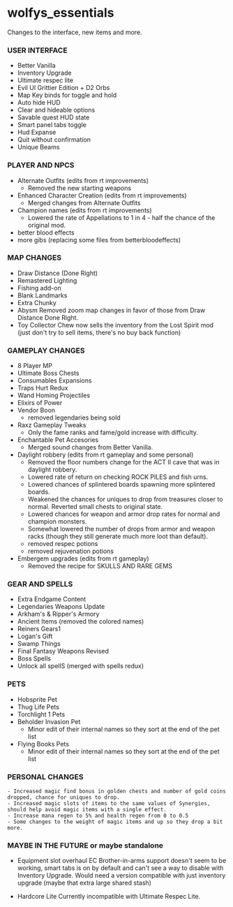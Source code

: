 # wolfys_essentials
Changes to the interface, new items and more.

### USER INTERFACE
- Better Vanilla
- Inventory Upgrade
- Ultimate respec lite
- Evil UI Grittier Edition + D2 Orbs
- Map Key binds for toggle and hold
- Auto hide HUD
- Clear and hideable options
- Savable quest HUD state
- Smart panel tabs toggle
- Hud Expanse
- Quit without confirmation
- Unique Beams

### PLAYER AND NPCS
- Alternate Outfits (edits from rt improvements)
    - Removed the new starting weapons
- Enhanced Character Creation (edits from rt improvements)
    - Merged changes from Alternate Outfits
- Champion names (edits from rt improvements)
    - Lowered the rate of Appellations to 1 in 4 - half the chance of the original mod.
- better blood effects
- more gibs (replacing some files from betterbloodeffects)

### MAP CHANGES
- Draw Distance (Done Right)
- Remastered Lighting
- Fishing add-on
- Blank Landmarks
- Extra Chunky
- Abysm
    Removed zoom map changes in favor of those from Draw Distance Done Right.
- Toy Collector
    Chew now sells the inventory from the Lost Spirit mod (just don't try to sell items, there's no buy back function)

### GAMEPLAY CHANGES
- 8 Player MP
- Ultimate Boss Chests
- Consumables Expansions
- Traps Hurt Redux
- Wand Homing Projectiles
- Elixirs of Power
- Vendor Boon
    - removed legendaries being sold
- Raxz Gameplay Tweaks
    - Only the fame ranks and fame/gold increase with difficulty. 
- Enchantable Pet Accesories
    - Merged sound changes from Better Vanilla.
- Daylight robbery (edits from rt gameplay and some personal)
    - Removed the floor numbers change for the ACT II cave that was in daylight robbery.
    - Lowered rate of return on checking ROCK PILES and fish urns.
    - Lowered chances of splintered boards spawning more splintered boards.
    - Weakened the chances for uniques to drop from treasures closer to normal. Reverted small chests to original state.
    - Lowered chances for weapon and armor drop rates for normal and champion monsters.
    - Somewhat lowered the number of drops from armor and weapon racks (though they still generate much more loot than default).
    - removed respec potions
    - removed rejuvenation potions
- Embergem upgrades (edits from rt gameplay)
    - Removed the recipe for SKULLS AND RARE GEMS

### GEAR AND SPELLS
- Extra Endgame Content
- Legendaries Weapons Update
- Arkham's & Ripper's Armory
- Ancient Items (removed the colored names)
- Reiners Gears1
- Logan's Gift
- Swamp Things
- Final Fantasy Weapons Revised
- Boss Spells
- Unlock all spellS (merged with spells redux)

### PETS
- Hobsprite Pet
- Thug Life Pets
- Torchlight 1 Pets
- Beholder Invasion Pet
    - Minor edit of their internal names so they sort at the end of the pet list
- Flying Books Pets
    - Minor edit of their internal names so they sort at the end of the pet list

### PERSONAL CHANGES
    - Increased magic find bonus in golden chests and number of gold coins dropped, chance for uniques to drop.
    - Increased magic slots of items to the same values of Synergies, should help avoid magic items with a single effect. 
    - Increase mana regen to 5% and health regen from 0 to 0.5
    - Some changes to the weight of magic items and up so they drop a bit more. 

### MAYBE IN THE FUTURE or maybe standalone
- Equipment slot overhaul EC
    Brother-in-arms support doesn't seem to be working, smart tabs is on by default and can't see a way to disable with Inventory Upgrade. 
    Would need a version compatible with just inventory upgrade (maybe that extra large shared stash)

- Hardcore Lite
    Currently incompatible with Ultimate Respec Lite.